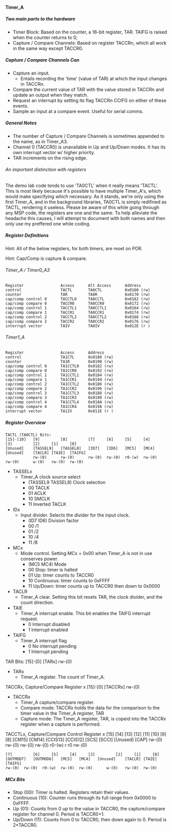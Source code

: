 #### Timer_A

##### Two main parts to the hardware

- Timer Block: Based on the counter, a 16-bit register, TAR. TAIFG is raised when the counter returns to 0;
- Capture / Compare Channels: Based on register TACCRn, which all work in the same way except TACCR0.

##### Capture / Compare Channels Can

- Capture an input.
	- Entails recording the 'time' (value of TAR) at which the input changes in TACCRn.
- Compare the current value of TAR with the value stored in TACCRn and update an output when they match.
- Request an interrupt by setting its flag TACCRn CCIFG on either of these events.
- Sample an input at a compare event. Useful for serial comms.

##### General Notes

- The number of Capture / Compare Channels is sometimes appended to the name, as in Timer_A3.
- Channel 0 (TACCR0) is unavailable in Up and Up/Down modes. It has its own interrupt vector w/ higher priority.
- TAR increments on the rising edge.

###### An important distinction with registers

The demo lab code tends to use 'TA0CTL' when it really means 'TACTL'. 
This is most likely because it's possible to have multiple Timer_A's, 
which would make specifying *which* necessary. As it stands, we're only 
using the first Timer_A, and in the background libraries, TA0CTL is simply 
redifined as TACTL, rendering it useless. Please be aware of this while 
going through any MSP code, the registers are one and the same. To help 
alleviate the headache this causes, I will attempt to document with both names 
and then only use my preffered one while coding.

##### Register Definitions

Hint: All of the below registers, for both timers, are reset on POR.

Hint: Cap/Comp is capture & compare.

###### Timer_A / Timer0_A3

	Register				Access		Alt Access		Address
	control					TACTL		TA0CTL			0x0160 (rw)
	counter					TAR			TA0R			0x0170 (rw)
	cap/comp control 0		TACCTL0		TA0CCTL			0x0162 (rw)
	cap/comp compare 0		TACCR0		TA0CCR0			0x0172 (rw)
	cap/comp control 1		TACCTL1		TA0CCTL1		0x0164 (rw)
	cap/comp compare 1		TACCR1		TA0CCR1			0x0174 (rw)
	cap/comp control 2		TACCTL2		TA0CCTL2		0x0166 (rw)
	cap/comp compare 2		TACCR2		TA0CCR2			0x0176 (rw)
	interrupt vector		TAIV		TA0IV			0x012E (r )

###### Timer1_A

	Register				Access		Address
	control					TA1CTL		0x0180 (rw)
	counter					TA1R		0x0190 (rw)
	cap/comp control 0		TA1CCTL0	0x0182 (rw)
	cap/comp compare 0		TA1CCR0		0x0192 (rw)
	cap/comp control 1		TA1CCTL1	0x0184 (rw)
	cap/comp compare 1		TA1CCR1		0x0194 (rw)
	cap/comp control 2		TA1CCTL2	0x0186 (rw)
	cap/comp compare 2		TA1CCR2		0x0196 (rw)
	cap/comp control 3		TA1CCTL3	0x0188 (rw)
	cap/comp compare 3		TA1CCR3		0x0198 (rw)
	cap/comp control 4		TA1CCTL4	0x018A (rw)
	cap/comp compare 4		TA1CCR4		0x019A (rw)
	interrupt vector		TA1IV		0x011E (r )

##### Register Overview

	TACTL (TA0CTL) Bits:
	[15]-[10]	[9]			[8]			[7]		[6]		[5]		[4]		[3]			[2]		[1]		[0]
	[Unused]	[TASSEL9]	[TASSEL8]	[ID7]	[ID6]	[MC5]	[MC4]	[Unused]	[TACLR]	[TAIE]	[TAIFG]
				rw-(0)		rw-(0)		rw-(0)	rw-(0)	r0-(w)	rw-(0)	rw-(0)		w-(0)	rw-(0)	rw-(0)

- TASSELx
	- Timer_A clock source select
		- (TASSEL9 TASSEL8) Clock selection
		- 00 TACLK
		- 01 ACLK
		- 10 SMCLK
		- 11 Inverted TACLK
- IDx
	- Input divider. Selects the divider for the input clock.
		- (ID7 ID6) Division factor
		- 00 /1
		- 01 /2
		- 10 /4
		- 11 /8
- MCx
	- Mode control. Setting MCx = 0x00 when Timer_A is not in use conserves power.
		- (MC5 MC4) Mode
		- 00 Stop: timer is halted
		- 01 Up: timer counts to TACCR0
		- 10 Continuous: timer counts to 0xFFFF
		- 11 Up/Down: timer counts up to TACCR0 then down to 0x0000
- TACLR
	- Timer_A clear. Setting this bit resets TAR, the clock divider, and the count direction.
- TAIE
	- Timer_A interrupt enable. This bit enables the TAIFG interrupt request.
		- 0 Interrupt disabled
		- 1 Interrupt enabled
- TAIFG
	- Timer_A interrupt flag
		- 0 No interrupt pending
		- 1 Interrupt pending

TAR Bits:
	[15]-[0]
	[TARx]
	rw-(0)

- TARx
	- Timer_A register. The count of Timer_A.

TACCRx, Capture/Compare Register x
	[15]-[0]
	[TACCRx]
	rw-(0)

- TACCRx
	- Timer_A capture/compare register.
	- Compare mode: TACCRx holds the data for the comparison to the timer value in the Timer_A register, TAR
	- Capture mode: The Timer_A register, TAR, is copeid into the TACCRx register when a capture is performed.

TACCTLx, Capture/Compare Control Register x
	[15]	[14]	[13]		[12]		[11]	[10]	[9]			[8]
	[CM15]	[CM14]	[CCIS13]	[CCIS12]	[SCS]	[SCCI]	[Unused]	[CAP]
	rw-(0)	rw-(0)	rw-(0)		rw-(0)		r0-(w)	r		r0			rw-(0)
	
	[7]			[6]		[5]		[4]		[3]			[2]		[1]		[0]
	[OUTMOD7]	[OUTMOD6]	[MC5]	[MC4]	[Unused]	[TACLR]	[TAIE]	[TAIFG]
	rw-(0)	rw-(0)	r0-(w)	rw-(0)	rw-(0)		w-(0)	rw-(0)	rw-(0)
	
##### MCx Bits
- Stop (00): Timer is halted. Registers retain their values.
- Continuous (10): Counter runs through its full range from 0x0000 to 0xFFFF.
- Up (01): Counts from 0 up to the value in TACCR0, the capture/compare register for channel 0. Period is TACCR0+1.
- Up/Down (11): Counts from 0 to TACCR0, then down again to 0. Period is 2*TACCR0.


















